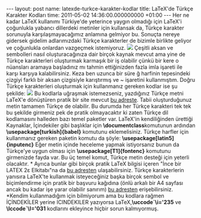 --- layout: post name: latexde-turkce-karakter-kodlar title: LaTeX'de Türkçe Karakter Kodları time: 2011-05-02 14:36:00.000000000 +01:00 ---
Her ne kadar LaTeX kullanımı Türkiye'de yeterince yaygın olmadığı için LaTeX'i çoğunlukla yabancı dillerdeki metinler için kullansak da, Türkçe karakter sorunuyla karşılaşmayacağımız anlamına gelmiyor bu. Sonuçta nereye gidersek gidelim adlarımızdaki Türkçe karakterler de bizimle birlikte geliyor ve çoğunlukla onlardan vazgeçmek istemiyoruz.
[![](http://2.bp.blogspot.com/-yCafCpW9pOM/TZiwLru_M3I/AAAAAAAAA3U/deiqc4-I78Q/s200/latex_logo.jpg)](http://2.bp.blogspot.com/-yCafCpW9pOM/TZiwLru_M3I/AAAAAAAAA3U/deiqc4-I78Q/s1600/latex_logo.jpg)
Çeşitli aksan ve sembolleri nasıl oluşturacağınıza dair birçok kaynak mevcut ama yine de Türkçe karakterleri oluşturmak karmaşık bir iş olabilir çünkü bir kere o nüansları aramaya başladınız mı tahmin ettiğinizden fazla imla işareti ile karşı karşıya kalabilirsiniz. Keza ben uzunca bir süre ğ harfinin tepesindeki çizgiyi farklı bir aksan çizgisiyle karıştırmış ve \~ işaretini kullanmıştım. Doğru Türkçe karakterleri oluşturmak için kullanmanız gereken kodlar ise şu şekilde:
![](http://2.bp.blogspot.com/-9a2Ar7_bpxA/Tb6pQN7-xlI/AAAAAAAAADM/9w81PNjuekQ/s200/Screen+shot+2011-05-02+at+13.52.43.png)
Bu kodlarla uğraşmak istemezseniz, yazdığınız Türkçe metni LaTeX'e dönüştüren pratik bir site mevcut [bu adreste](http://turkishtolatex.appspot.com/).
Tabii oluşturduğunuz metin tamamen Türkçe de olabilir. Bu durumda her Türkçe karakteri tek tek bu şekilde girmeniz pek de pratik olmayacaktır ki zaten Türkçe dil kodlamasını halleden bazı temel paketler var. LaTeX'in kendiliğinden ürettiği Kaynaklar, İçindekiler gibi başlıklar için **\\documentclass**komutunun ardından **\\usepackage[turkish]{babel}** komutunu eklemelisiniz. Türkçe harfler için kullanmanız gereken paketin komutu da şöyle: **\\usepackage[latin5]{inputenc}** Eğer metin içinde heceleme yapmak istiyorsanız bunun da Türkçe'ye uygun olması için **\\usepackage[T1]{fontenc}** komutunu girmenizde fayda var. Bu üç temel komut, Türkçe metin desteği için yeterli olacaktır. \*
Ayrıca bunlar gibi birçok pratik LaTeX bilgisi içeren "İnce bir LATEX 2ε Elkitabı"na da [bu adresten](http://akgul.bilkent.edu.tr/Yunus/lshort.pdf) ulaşabilirsiniz.
Türkçe karakterlerin yanısıra LaTeX'te kullanmak isteyeceğiniz başka birçok sembol ve biçimlendirme için pratik bir başvuru kağıdına (önlü arkalı bir A4 sayfası ancak bu kadar işe yarar olabilir sanırım) [bu adresten](http://www.google.co.uk/url?sa=t&source=web&cd=2&ved=0CCMQFjAB&url=http%3A%2F%2Fwww.tex.ac.uk%2Ftex-archive%2Finfo%2Flatexcheat%2Flatexcheat%2Flatexsheet.pdf&ei=r6a-TeXHDoXA8QPM0PDHBQ&usg=AFQjCNHu3mMsx_KPa861fTeGbjH1_9U45A) erişebilirsiniz.
\*Kendim kullanmadığım için bilmiyorum ama bu kodlara rağmen İÇİNDEKİLER yerine ICINDEKILER yazıyorsa LaTeX,**\\uccode\`\\i='235** ve **\\lccode\`\\I='031** kodlarını ekleyince hiçbir sorun kalmıyormuş.
